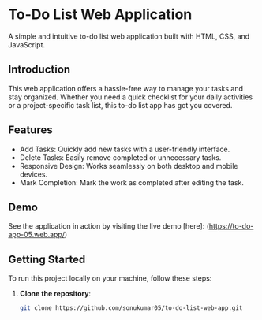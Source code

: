 # To-Do List Web Application

A simple and intuitive to-do list web application built with HTML, CSS, and JavaScript.


## Introduction

This web application offers a hassle-free way to manage your tasks and stay organized. Whether you need a quick checklist for your daily activities or a project-specific task list, this to-do list app has got you covered.

## Features

- Add Tasks: Quickly add new tasks with a user-friendly interface.
- Delete Tasks: Easily remove completed or unnecessary tasks.
- Responsive Design: Works seamlessly on both desktop and mobile devices.
- Mark Completion: Mark the work as completed after editing the task.


## Demo

See the application in action by visiting the live demo [here]: (https://to-do-app-05.web.app/)

## Getting Started

To run this project locally on your machine, follow these steps:

1. **Clone the repository**:

   ```bash
   git clone https://github.com/sonukumar05/to-do-list-web-app.git
